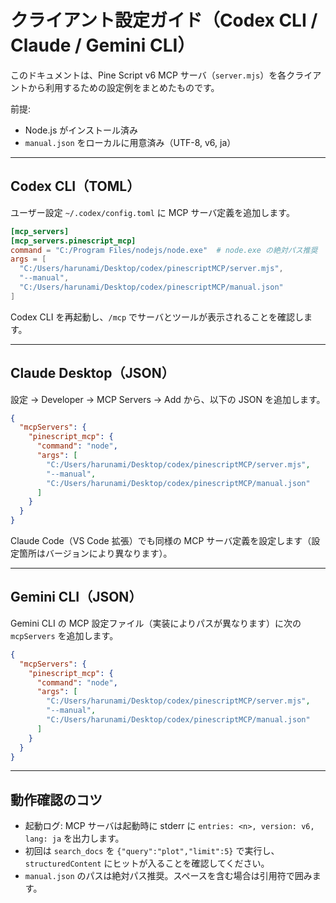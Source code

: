 # クライアント設定ガイド（Codex CLI / Claude / Gemini CLI）

このドキュメントは、Pine Script v6 MCP サーバ（`server.mjs`）を各クライアントから利用するための設定例をまとめたものです。

前提:
- Node.js がインストール済み
- `manual.json` をローカルに用意済み（UTF-8, v6, ja）

---

## Codex CLI（TOML）

ユーザー設定 `~/.codex/config.toml` に MCP サーバ定義を追加します。

```toml
[mcp_servers]
[mcp_servers.pinescript_mcp]
command = "C:/Program Files/nodejs/node.exe"  # node.exe の絶対パス推奨
args = [
  "C:/Users/harunami/Desktop/codex/pinescriptMCP/server.mjs",
  "--manual",
  "C:/Users/harunami/Desktop/codex/pinescriptMCP/manual.json"
]
```

Codex CLI を再起動し、`/mcp` でサーバとツールが表示されることを確認します。

---

## Claude Desktop（JSON）

設定 → Developer → MCP Servers → Add から、以下の JSON を追加します。

```json
{
  "mcpServers": {
    "pinescript_mcp": {
      "command": "node",
      "args": [
        "C:/Users/harunami/Desktop/codex/pinescriptMCP/server.mjs",
        "--manual",
        "C:/Users/harunami/Desktop/codex/pinescriptMCP/manual.json"
      ]
    }
  }
}
```

Claude Code（VS Code 拡張）でも同様の MCP サーバ定義を設定します（設定箇所はバージョンにより異なります）。

---

## Gemini CLI（JSON）

Gemini CLI の MCP 設定ファイル（実装によりパスが異なります）に次の `mcpServers` を追加します。

```json
{
  "mcpServers": {
    "pinescript_mcp": {
      "command": "node",
      "args": [
        "C:/Users/harunami/Desktop/codex/pinescriptMCP/server.mjs",
        "--manual",
        "C:/Users/harunami/Desktop/codex/pinescriptMCP/manual.json"
      ]
    }
  }
}
```

---

## 動作確認のコツ

- 起動ログ: MCP サーバは起動時に stderr に `entries: <n>, version: v6, lang: ja` を出力します。
- 初回は `search_docs` を `{"query":"plot","limit":5}` で実行し、`structuredContent` にヒットが入ることを確認してください。
- `manual.json` のパスは絶対パス推奨。スペースを含む場合は引用符で囲みます。

